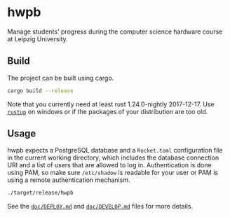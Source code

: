 # hwpb

Manage students' progress during the computer science hardware course at
Leipzig University.

## Build

The project can be built using cargo.

```sh
cargo build --release
```

Note that you currently need at least rust 1.24.0-nightly 2017-12-17.
Use [`rustup`] on windows or if the packages of your distribution are too old.

## Usage

hwpb expects a PostgreSQL database and a `Rocket.toml` configuration file in
the current working directory, which includes the database connection URI and
a list of users that are allowed to log in. Authentication is done using PAM,
so make sure `/etc/shadow` is readable for your user or PAM is using a remote
authentication mechanism.

```sh
./target/release/hwpb
```

See the [`doc/DEPLOY.md`] and [`doc/DEVELOP.md`] files for more details.

[`rustup`]: https://www.rustup.rs/
[`doc/DEPLOY.md`]: doc/DEPLOY.md
[`doc/DEVELOP.md`]: doc/DEVELOP.md
